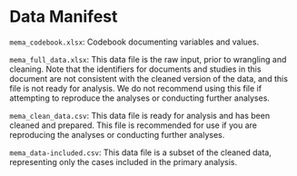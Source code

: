 # Data Manifest

`mema_codebook.xlsx`: Codebook documenting variables and values.

`mema_full_data.xlsx`: This data file is the raw input, prior to wrangling and
cleaning. Note that the identifiers for documents and studies in this document
are not consistent with the cleaned version of the data, and this file is not
ready for analysis. We do not recommend using this file if attempting to
reproduce the analyses or conducting further analyses.

`mema_clean_data.csv`: This data file is ready for analysis and has been cleaned
and prepared. This file is recommended for use if you are reproducing the
analyses or conducting further analyses.

`mema_data-included.csv`: This data file is a subset of the cleaned data,
representing only the cases included in the primary analysis.